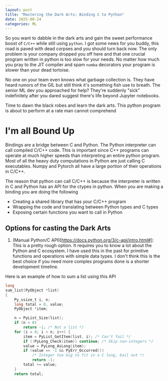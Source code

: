 ```yaml
---
layout: post
title: "Mastering the Dark Arts: Binding C to Python"
date: 2025-08-24
categories: ML
---
```


So you want to dabble in the dark arts and gain the sweet performance boost of `C/C++` while still using `python`. I got some news for you buddy, this road is paved with dead corpses and you should turn back now. The only problem is your company dropped you off here and that one crucial program written in python is too slow for your needs. No matter how much you pray to the JIT compiler and spam `numba` decorators your program is slower than your dead tortoise.

No one on your team even knows what garbage collection is. They have heard rumors of the GIL but still think it's something fish use to breath. The senior ML dev you approached for help? They're suddenly "sick" indefinitely after you dared suggest there's life beyond Jupyter notebooks.

Time to dawn the black robes and learn the dark arts. This python program is about to perform at a rate man cannot comprehend

# I'm all Bound Up

Bindings are a bridge between C and Python. The Python interpreter can call compiled C/C++ code. This is important since C++ programs can operate at much higher speeds than interpreting an entire python program. Most of all the heavy duty computations in Python are just calling C executables. Numpy and Pytorch all have a large portion of their operations in C/C++.

The reason that python can call C/C++ is because the interpreter is written in C and Python has an API for the ctypes in python. When you are making a binding you are doing the following

* Creating a shared library that has your C/C++ program
* Wrapping the code and translating between Python types and C types
* Exposing certain functions you want to call in Python

## Options for casting the Dark Arts

1) (Manual Python/C API)[https://docs.python.org/3/c-api/intro.html#]: This is a pretty rough option. It requires you to know a lot about the Python and C ecosystem. I have used this in the past for primitive functions and operations with simple data types. I don't think this is the best choice if you need more complex programs done is a shorter development timeline.

Here is an example of how to sum a list using this API

```C
long
sum_list(PyObject *list)
{
    Py_ssize_t i, n;
    long total = 0, value;
    PyObject *item;

    n = PyList_Size(list);
    if (n < 0)
        return -1; /* Not a list */
    for (i = 0; i < n; i++) {
        item = PyList_GetItem(list, i); /* Can't fail */
        if (!PyLong_Check(item)) continue; /* Skip non-integers */
        value = PyLong_AsLong(item);
        if (value == -1 && PyErr_Occurred())
            /* Integer too big to fit in a C long, bail out */
            return -1;
        total += value;
    }
    return total;
```
